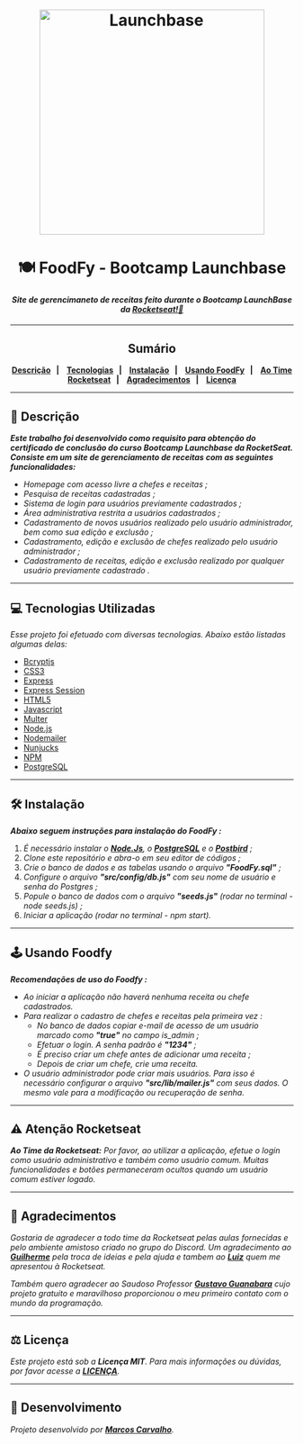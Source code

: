 <h1  align="center">
<img  alt="Launchbase"  src="https://user-images.githubusercontent.com/63380367/110002753-829b1c80-7cf4-11eb-99c9-ea2abf316fe1.png"  width="400px" />
</h1>

<h1 align="center"> 🍽️ FoodFy - Bootcamp Launchbase </h1>

<h4 align="center"><i>Site de gerencimaneto de receitas feito durante o Bootcamp LaunchBase da <a href="https:://rocketseat.com.br">Rocketseat!🚀</a></i></h4> 

___

<h2 align="center">Sumário</h2>

<p  align="center"><b>
<a  href="#memo-descrição">Descrição</a>&nbsp;&nbsp;&nbsp;|&nbsp;&nbsp;&nbsp;
<a  href="#computer-tecnologias-utilizadas">Tecnologias</a>&nbsp;&nbsp;&nbsp;|&nbsp;&nbsp;&nbsp;
<a  href="#hammer_and_wrench-instalação">Instalação</a>&nbsp;&nbsp;&nbsp;|&nbsp;&nbsp;&nbsp;
<a  href="#joystick-usando-foodfy">Usando FoodFy</a>&nbsp;&nbsp;&nbsp;|&nbsp;&nbsp;&nbsp;
<a  href="#warning-atenção-rocketseat"> Ao Time Rocketseat</a>&nbsp;&nbsp;&nbsp;|&nbsp;&nbsp;&nbsp;
<a  href="#handshake-agradecimentos"> Agradecimentos</a>&nbsp;&nbsp;&nbsp;|&nbsp;&nbsp;&nbsp;
<a  href="#balance_scale-licença">Licença</a>
</b></p>

___
## :memo: Descrição

_**Este trabalho foi desenvolvido como requisito para obtenção do certificado de conclusão do curso Bootcamp Launchbase da RocketSeat.
Consiste em um site de gerenciamento de receitas com as seguintes funcionalidades:**_

* *Homepage com acesso livre a chefes e receitas ;*
* *Pesquisa de receitas cadastradas ;*
* *Sistema de login para usuários previamente cadastrados ;*
* *Área administrativa restrita a usuários cadastrados ;*
* *Cadastramento de novos usuários realizado pelo usuário administrador, bem como sua edição e exclusão ;*
* *Cadastramento, edição e exclusão de chefes realizado pelo usuário administrador ;* 
* *Cadastramento de receitas, edição e exclusão realizado por qualquer usuário previamente cadastrado .*
___
## :computer: Tecnologias Utilizadas

*Esse projeto foi efetuado com diversas tecnologias.  Abaixo estão listadas algumas delas:*

* [Bcryptjs](https://www.npmjs.com/package/bcryptjs)
* [CSS3](https://developer.mozilla.org/docs/Web/CSS)
* [Express](https://expressjs.com/)
* [Express Session](https://www.npmjs.com/package/express-session)
* [HTML5](https://developer.mozilla.org/docs/Web/HTML)
* [Javascript](https://developer.mozilla.org/docs/Web/JavaScript)
* [Multer](https://www.npmjs.com/package/multer)
* [Node.js](https://nodejs.org/)
* [Nodemailer](https://nodemailer.com/about/)
* [Nunjucks](https://mozilla.github.io/nunjucks/)
* [NPM](https://docs.npmjs.com/about-npm)
* [PostgreSQL](https://www.postgresql.org/)
___

## :hammer_and_wrench: Instalação

_**Abaixo seguem instruções para instalação do FoodFy :**_

1. *É necessário instalar o **[Node.Js](https://nodejs.org/en/)**, o **[PostgreSQL](https://www.postgresql.org/)** e o **[Postbird](https://www.electronjs.org/apps/postbird)** ;* 
2. *Clone este repositório e abra-o em seu editor de códigos ;* 
3. *Crie o banco de dados e as tabelas usando o arquivo **"FoodFy.sql"** ;* 
4. *Configure o arquivo **"src/config/db.js"** com seu nome de usuário e senha do Postgres ;* 
5. *Popule o banco de dados com o arquivo **"seeds.js"** (rodar no terminal - node seeds.js) ;* 
6. *Iniciar a aplicação (rodar no terminal - npm start).*
___

## :joystick: Usando Foodfy

_**Recomendações de uso do Foodfy :**_

* *Ao iniciar a aplicação não haverá nenhuma receita ou chefe cadastrados.*
* *Para realizar o cadastro de chefes e receitas pela primeira vez :*
   * *No banco de dados copiar e-mail de acesso de um usuário marcado como **"true"** no campo is_admin ;*
   * *Efetuar o login. A senha padrão é **"1234"** ;*
   * *É preciso criar um chefe antes de adicionar uma receita ;*
   * *Depois de criar um chefe, crie uma receita.*
* *O usuário administrador pode criar mais usuários. Para isso é necessário configurar o arquivo **"src/lib/mailer.js"** com seus dados. O mesmo vale para a modificação ou recuperação de senha.*
___

## :warning: Atenção Rocketseat

_**Ao Time da Rocketseat:**_
*Por favor, ao utilizar a aplicação, efetue o login como usuário administrativo e também como usuário comum. Muitas funcionalidades e botões permaneceram ocultos quando um usuário comum estiver logado.*
___

## :handshake: Agradecimentos

*Gostaria de agradecer a todo time da Rocketseat pelas aulas fornecidas e pelo ambiente amistoso criado no grupo do Discord. Um agradecimento ao **[Guilherme](https://github.com/GuilhermeB-Silva)** pela troca de ideias e pela ajuda e tambem ao **[Luiz](https://github.com/luizbatanero)** quem me apresentou à Rocketseat.*

*Também quero agradecer ao Saudoso Professor **[Gustavo Guanabara](https://github.com/gustavoguanabara)** cujo projeto gratuito e maravilhoso proporcionou o meu primeiro contato com o mundo da programação.*
___

## :balance_scale: Licença
*Este projeto está sob a **Licença MIT**. Para mais informações ou dúvidas, por favor acesse a **[LICENÇA](LICENSE)**.*

___
## 👷 Desenvolvimento

*Projeto desenvolvido por **[Marcos Carvalho](https://github.com/MVGC1989)**.*
